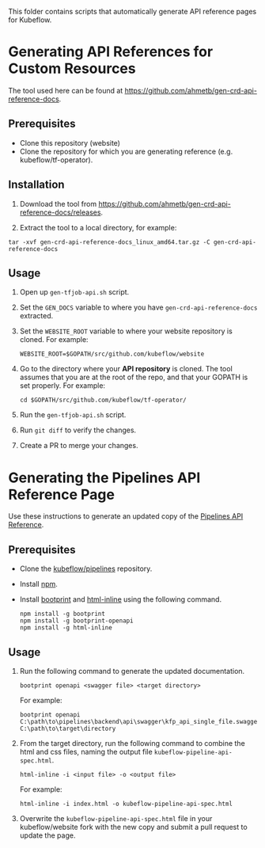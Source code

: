 This folder contains scripts that automatically generate API reference pages for Kubeflow.

# Generating API References for Custom Resources

The tool used here can be found at https://github.com/ahmetb/gen-crd-api-reference-docs.

## Prerequisites
* Clone this repository (website)
* Clone the repository for which you are generating reference (e.g. kubeflow/tf-operator).

## Installation

1. Download the tool from https://github.com/ahmetb/gen-crd-api-reference-docs/releases.

1. Extract the tool to a local directory, for example:
```
tar -xvf gen-crd-api-reference-docs_linux_amd64.tar.gz -C gen-crd-api-reference-docs
```

## Usage

1. Open up `gen-tfjob-api.sh` script.

1. Set the `GEN_DOCS` variable to where you have `gen-crd-api-reference-docs` extracted.

1. Set the `WEBSITE_ROOT` variable to where your website repository is cloned. For example:
	```
	WEBSITE_ROOT=$GOPATH/src/github.com/kubeflow/website
	```

1. Go to the directory where your **API repository** is cloned. The tool assumes that you are
at the root of the repo, and that your GOPATH is set properly. For example:
	```
	cd $GOPATH/src/github.com/kubeflow/tf-operator/
	```
1. Run the `gen-tfjob-api.sh` script.

1. Run `git diff` to verify the changes.

1. Create a PR to merge your changes.

# Generating the Pipelines API Reference Page

Use these instructions to generate an updated copy of the [Pipelines API Reference](https://www.kubeflow.org/docs/pipelines/reference/api/kubeflow-pipeline-api-spec/). 

## Prerequisites
* Clone the [kubeflow/pipelines](https://github.com/kubeflow/pipelines) repository.
* Install [npm](https://www.npmjs.com/get-npm).
* Install [bootprint](https://github.com/bootprint/bootprint-openapi) and [html-inline](https://github.com/substack/html-inline) using the following command.

	```
	npm install -g bootprint
	npm install -g bootprint-openapi
 	npm install -g html-inline
	```

## Usage

1. Run the following command to generate the updated documentation.

  	```
  	bootprint openapi <swagger file> <target directory>
  	```
  	For example:
  
	```
	bootprint openapi C:\path\to\pipelines\backend\api\swagger\kfp_api_single_file.swagger.json C:\path\to\target\directory
	```
1. From the target directory, run the following command to combine the html and css files, naming the output file `kubeflow-pipeline-api-spec.html`.

  	```
  	html-inline -i <input file> -o <output file>
  	```
	For example: 

	```
	html-inline -i index.html -o kubeflow-pipeline-api-spec.html
	```
1. Overwrite the `kubeflow-pipeline-api-spec.html` file in your kubeflow/website fork with the new copy and submit a pull request to update the page.
